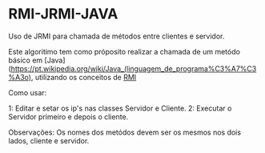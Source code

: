 # RMI-JRMI-JAVA
Uso de JRMI para chamada de métodos entre clientes e servidor.

Este algoritimo tem como próposito realizar a chamada de um metódo básico em [Java](https://pt.wikipedia.org/wiki/Java_(linguagem_de_programa%C3%A7%C3%A3o), utilizando os conceitos de [RMI](https://pt.wikipedia.org/wiki/RMI)

Como usar:

1: Editar e setar os ip's nas classes Servidor e Cliente.
2: Executar o Servidor primeiro e depois o cliente.


Observações: Os nomes dos metódos devem ser os mesmos nos dois lados, cliente e servidor.
